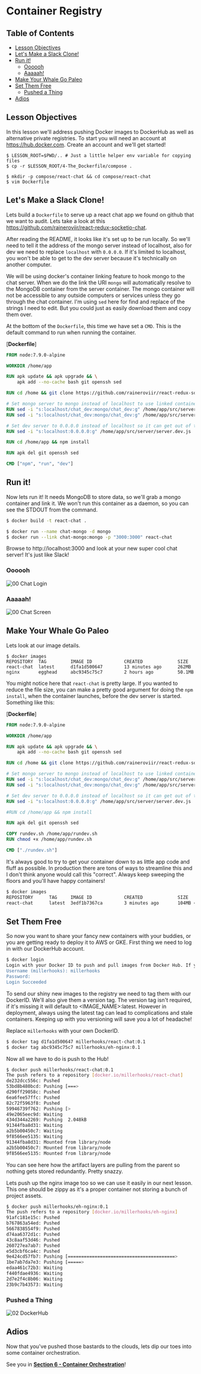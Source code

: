 __Container Registry__
======================

__Table of Contents__
---------------------

* [Lesson Objectives](#lesson-objectives)
* [Let's Make a Slack Clone!](#lets-make-a-slack-clone)
* [Run it!](#run-it)
   * [Oooooh](#oooooh)
   * [Aaaaah!](#aaaaah)
* [Make Your Whale Go Paleo](#make-your-whale-go-paleo)
* [Set Them Free](#set-them-free)
   * [Pushed a Thing](#pushed-a-thing)
* [Adios](#adios)


## Lesson Objectives
In this lesson we'll address pushing Docker images to DockerHub as well as alternative private registries. To start you
will need an account at https://hub.docker.com. Create an account and we'll get started!

```
$ LESSON_ROOT=$PWD/.. # Just a little helper env variable for copying files
$ cp -r $LESSON_ROOT/4-The_Dockerfile/compose .

$ mkdir -p compose/react-chat && cd compose/react-chat
$ vim Dockerfile
```
##  Let's Make a Slack Clone!
Lets build a `Dockerfile` to serve up a react chat app we found on github that we want to audit. Lets take a look at this
https://github.com/raineroviir/react-redux-socketio-chat.

After reading the README, it looks like it's set up to be run locally. So we'll need to tell it the address of the mongo
server instead of localhost, also for dev we need to replace `localhost` with `0.0.0.0`. If it's limited to localhost,
you won't be able to get to the dev server because it's technically on another computer.

We will be using docker's container linking feature to hook mongo to the chat server. When we do the link the URI
`mongo` will automatically resolve to the MongoDB container from the server container. The mongo container will not be
accessible to any outside computers or services unless they go through the chat container. I'm using `sed` here for
find and replace of the strings I need to edit. But you could just as easily download them and copy them over.

At the bottom of the `Dockerfile`, this time we have set a `CMD`. This is the default command to run when running the
container.

[**Dockerfile**]
```Dockerfile
FROM node:7.9.0-alpine

WORKDIR /home/app

RUN apk update && apk upgrade && \
    apk add --no-cache bash git openssh sed

RUN cd /home && git clone https://github.com/raineroviir/react-redux-socketio-chat.git app

# Set mongo server to mongo instead of localhost to use linked container.
RUN sed -i "s:localhost/chat_dev:mongo/chat_dev:g" /home/app/src/server/server.dev.js
RUN sed -i "s:localhost/chat_dev:mongo/chat_dev:g" /home/app/src/server/server.prod.js

# Set dev server to 0.0.0.0 instead of localhost so it can get out of the container.
RUN sed -i "s:localhost:0.0.0.0:g" /home/app/src/server/server.dev.js

RUN cd /home/app && npm install

RUN apk del git openssh sed

CMD ["npm", "run", "dev"]
```

##  Run it!
Now lets run it! It needs MongoDB to store data, so we'll grab a mongo container and link it. We won't run this
container as a daemon, so you can see the STDOUT from the command.

```bash
$ docker build -t react-chat .

$ docker run --name chat-mongo -d mongo
$ docker run --link chat-mongo:mongo -p "3000:3000" react-chat
```
Browse to http://localhost:3000 and look at your new super cool chat server! It's just like Slack!

### Oooooh
![00 Chat Login](images/00-chat-login.png "Chat Login Homepage")

### Aaaaah!
![00 Chat Screen](images/01-chat.png "Chat Screen")

## Make Your Whale Go Paleo
Lets look at our image details.

    $ docker images
    REPOSITORY  TAG         IMAGE ID            CREATED             SIZE
    react-chat  latest      d1fa1d500647        13 minutes ago      262MB
    nginx       egghead     abc9345c75c7        2 hours ago         50.1MB

You might notice here that `react-chat` is pretty large. If you wanted to reduce the file size, you can make a pretty
good argument for doing the `npm install`, when the container launches, before the dev server is started. Something like
this:

[**Dockerfile**]
```Dockerfile
FROM node:7.9.0-alpine

WORKDIR /home/app

RUN apk update && apk upgrade && \
    apk add --no-cache bash git openssh sed

RUN cd /home && git clone https://github.com/raineroviir/react-redux-socketio-chat.git app

# Set mongo server to mongo instead of localhost to use linked container.
RUN sed -i "s:localhost/chat_dev:mongo/chat_dev:g" /home/app/src/server/server.dev.js
RUN sed -i "s:localhost/chat_dev:mongo/chat_dev:g" /home/app/src/server/server.prod.js

# Set dev server to 0.0.0.0 instead of localhost so it can get out of the container.
RUN sed -i "s:localhost:0.0.0.0:g" /home/app/src/server/server.dev.js

#RUN cd /home/app && npm install

RUN apk del git openssh sed

COPY rundev.sh /home/app/rundev.sh
RUN chmod +x /home/app/rundev.sh

CMD ["./rundev.sh"]
```

It's always good to try to get your container down to as little app code and fluff as possible. In production there are
tons of ways to streamline this and I don't think anyone would call this "correct". Always keep sweeping the floors and
you'll have happy containers!

```bash
$ docker images
REPOSITORY      TAG     IMAGE ID            CREATED             SIZE
react-chat      latest  3edf1b7367ca        3 minutes ago       104MB <-- !! Nice !!
```
## Set Them Free
So now you want to share your fancy new containers with your buddies, or you are getting ready to deploy it to AWS or
GKE. First thing we need to log in with our DockerHub account.

```bash
$ docker login
Login with your Docker ID to push and pull images from Docker Hub. If you don't have a Docker ID, head over to https://hub.docker.com to create one.
Username (millerhooks): millerhooks
Password:
Login Succeeded
```

To send our shiny new images to the registry we need to tag them with our DockerID. We'll also give them a version tag.
The version tag isn't required, if it's missing it will default to <IMAGE_NAME>:latest. However in deployment, always
using the latest tag can lead to complications and stale containers. Keeping up with you versioning will save you a lot
of headache!

Replace `millerhooks` with your own DockerID.

```bash
$ docker tag d1fa1d500647 millerhooks/react-chat:0.1
$ docker tag abc9345c75c7 millerhooks/eh-nginx:0.1
```

Now all we have to do is push to the Hub!

```bash
$ docker push millerhooks/react-chat:0.1
The push refers to a repository [docker.io/millerhooks/react-chat]
de232dcc556c: Pushed
53bd8b480bcd: Pushing [===>                                               ]  9.668MB/157.9MB
d290ff29058c: Pushed
6ea6fee57ffc: Pushed
82c72f5963f8: Pushed
59946739f762: Pushing [>                                                  ]  200.7kB/19.56MB
49e2065eec9d: Waiting
434d344a2269: Pushing  2.048kB
91344fba8d31: Waiting
a2b5b00450c7: Waiting
9f8566ee5135: Waiting
91344fba8d31: Mounted from library/node
a2b5b00450c7: Mounted from library/node
9f8566ee5135: Mounted from library/node
```

You can see here how the artifact layers are pulling from the parent so nothing gets stored redundantly. Pretty snazzy.

Lets push up the nginx image too so we can use it easily in our next lesson. This one should be zippy as it's a proper
container not storing a bunch of project assets.

```bash
$ docker push millerhooks/eh-nginx:0.1
The push refers to a repository [docker.io/millerhooks/eh-nginx]
91afc181e15c: Pushed
b767863a54ed: Pushed
5667838554f9: Pushed
d74aa6372d1c: Pushed
43c8aaf53d46: Pushed
260727ea7ab7: Pushed
e5d3cbf6ca4c: Pushed
9e424cd57fb7: Pushing [========================================>          ]  4.966MB/6.065MB
1be7ab7da7e3: Pushing [=====>                                             ]  2.941MB/28.37MB
edaa461c72b3: Waiting
f440fdae4936: Waiting
2d7e2f4c8b06: Waiting
23b9c7b43573: Waiting
```

### Pushed a Thing
![02 DockerHub](images/02-DockerHub.png "DockerHub")

## Adios
Now that you've pushed those bastards to the clouds, lets dip our toes into some container orchestration.

See you in **[Section 6 - Container Orchestration](../6-Container_Orchestration)**!